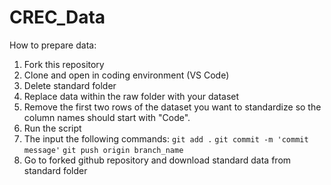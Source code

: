 # CREC_Data  
How to prepare data:
1) Fork this repository
2) Clone and open in coding environment (VS Code)
3) Delete standard folder
4) Replace data within the raw folder with your dataset
5) Remove the first two rows of the dataset you want to standardize so the column names should start with "Code".
6) Run the script
7) The input the following commands: `git add .` `git commit -m 'commit message'` `git push origin branch_name`
8) Go to forked github repository and download standard data from standard folder
